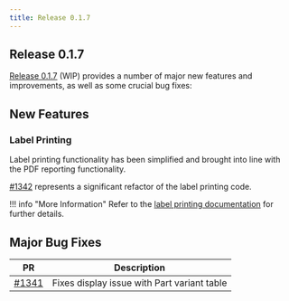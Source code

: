 ```yaml
---
title: Release 0.1.7
---
```


## Release 0.1.7

[Release 0.1.7](https://github.com/inventree/InvenTree/releases/tag/0.1.7) (WIP) provides a number of major new features and improvements, as well as some crucial bug fixes:

## New Features

### Label Printing

Label printing functionality has been simplified and brought into line with the PDF reporting functionality.

[#1342](https://github.com/inventree/InvenTree/pull/1342) represents a significant refactor of the label printing code.

!!! info "More Information"
    Refer to the [label printing documentation](../../report/labels) for further details.

## Major Bug Fixes
| PR | Description |
| --- | --- |
| [#1341](https://github.com/inventree/InvenTree/pull/1341) | Fixes display issue with Part variant table |
